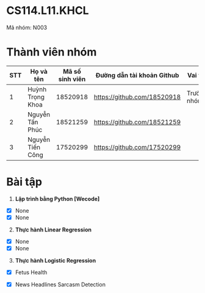 # CS114.L11.KHCL
Mã nhóm: N003

# Thành viên nhóm
| STT | Họ và tên | Mã số sinh viên| Đường dẫn tài khoản Github | Vai trò |
|-----|--------------|-----------| ------ | ------ |
|1| Huỳnh Trọng Khoa | 18520918 | https://github.com/18520918 | Trưởng nhóm |
|2| Nguyễn Tấn Phúc | 18521259 | https://github.com/18521259 | |
|3| Nguyễn Tiến Công | 17520299 | https://github.com/17520299 | |

# Bài tập
1. **Lập trình bằng Python [Wecode]**
- [x] None 
- [x] None
2. **Thực hành Linear Regression**
- [x] None 
- [x] None
3. **Thực hành Logistic Regression**
- [x] Fetus Health
- [x] News Headlines Sarcasm Detection


